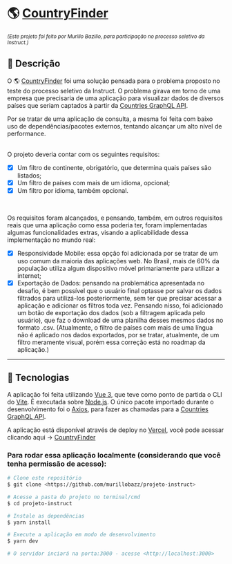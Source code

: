 # 🌎 [CountryFinder](https://projeto-instruct.vercel.app/)

<small><i>(Este projeto foi feito por Murillo Bazilio, para participação no processo seletivo da Instruct.)</i></small>

## 📘 Descrição

  O 🌎 [CountryFinder](https://projeto-instruct.vercel.app/) foi uma solução pensada para o problema proposto no teste do processo seletivo da Instruct. O problema girava em torno de uma empresa que precisaria de uma aplicação para visualizar dados de diversos países que seriam captados à partir da [Countries GraphQL API](https://countries.trevorblades.com/graphql).

Por se tratar de uma aplicação de consulta, a mesma foi feita com baixo uso de dependências/pacotes externos, tentando alcançar um alto nível de performance.

<br>
  O projeto deveria contar com os seguintes requisitos:
  
- [x] Um filtro de continente, obrigatório, que determina quais países são listados;
- [x] Um filtro de países com mais de um idioma, opcional;
- [x] Um filtro por idioma, também opcional.

<br>

  Os requisitos foram alcançados, e pensando, também, em outros requisitos reais que uma aplicação como essa poderia ter, foram implementadas algumas funcionalidades extras, visando a aplicabilidade dessa implementação no mundo real:

- [x] Responsividade Mobile: essa opção foi adicionada por se tratar de um uso comum da maioria das aplicações web. No Brasil, mais de 60% da população utiliza algum dispositivo móvel primariamente para utilizar a internet;
- [x] Exportação de Dados: pensando na problemática apresentada no desafio, é bem possível que o usuário final optasse por salvar os dados filtrados para utilizá-los posteriormente, sem ter que precisar acessar a aplicação e adicionar os filtros toda vez. Pensando nisso, foi adicionado um botão de exportação dos dados (sob a filtragem aplicada pelo usuário), que faz o download de uma planilha desses mesmos dados no formato .csv. (Atualmente, o filtro de países com mais de uma língua não é aplicado nos dados exportados, por se tratar, atualmente, de um filtro meramente visual, porém essa correção está no roadmap da aplicação.)

<hr>

## 💾 Tecnologias

  A aplicação foi feita utilizando [Vue 3](https://vuejs.org/), que teve como ponto de partida o CLI do [Vite](https://vitejs.dev/). É executada sobre [Node.js](https://nodejs.org/en/). O único pacote importado durante o desenvolvimento foi o [Axios](https://axios-http.com/), para fazer as chamadas para a [Countries GraphQL API](https://countries.trevorblades.com/graphql).

  A aplicação está disponível através de deploy no [Vercel](https://vercel.com/), você pode acessar clicando aqui -> [CountryFinder](https://projeto-instruct.vercel.app/)
<br>

### Para rodar essa aplicação localmente (considerando que você tenha permissão de acesso):
```bash
# Clone este repositório
$ git clone <https://github.com/murillobazz/projeto-instruct>

# Acesse a pasta do projeto no terminal/cmd
$ cd projeto-instruct

# Instale as dependências
$ yarn install

# Execute a aplicação em modo de desenvolvimento
$ yarn dev

# O servidor inciará na porta:3000 - acesse <http://localhost:3000>
```
